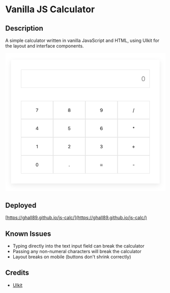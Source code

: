 # Vanilla JS Calculator

## Description

A simple calculator written in vanilla JavaScript and HTML, using UIkit for the layout and interface components.

![](./screenshot.png)

## Deployed

[https://ghall89.github.io/js-calc/](https://ghall89.github.io/js-calc/)

## Known Issues

- Typing directly into the text input field can break the calculator
- Passing any non-numeral characters will break the calculator
- Layout breaks on mobile (buttons don't shrink correctly)

## Credits

- [UIkit](https://getuikit.com)

